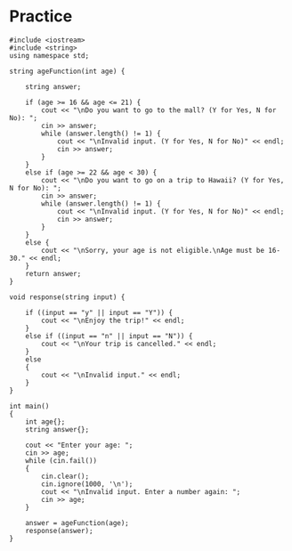 # Practice

    #include <iostream>
    #include <string>
    using namespace std;

    string ageFunction(int age) {

        string answer;

        if (age >= 16 && age <= 21) {
            cout << "\nDo you want to go to the mall? (Y for Yes, N for No): ";
            cin >> answer;
            while (answer.length() != 1) {
                cout << "\nInvalid input. (Y for Yes, N for No)" << endl;
                cin >> answer;
            }
        }
        else if (age >= 22 && age < 30) {
            cout << "\nDo you want to go on a trip to Hawaii? (Y for Yes, N for No): ";
            cin >> answer;
            while (answer.length() != 1) {
                cout << "\nInvalid input. (Y for Yes, N for No)" << endl;
                cin >> answer;
            }
        }
        else {
            cout << "\nSorry, your age is not eligible.\nAge must be 16-30." << endl;
        }
        return answer;
    }

    void response(string input) {

        if ((input == "y" || input == "Y")) {
            cout << "\nEnjoy the trip!" << endl;
        }
        else if ((input == "n" || input == "N")) {
            cout << "\nYour trip is cancelled." << endl;
        }
        else
        {
            cout << "\nInvalid input." << endl;
        }
    }

    int main()
    {
        int age{};
        string answer{};

        cout << "Enter your age: ";
        cin >> age;
        while (cin.fail())
        {
            cin.clear();
            cin.ignore(1000, '\n');
            cout << "\nInvalid input. Enter a number again: ";
            cin >> age;
        }

        answer = ageFunction(age);
        response(answer);
    }
